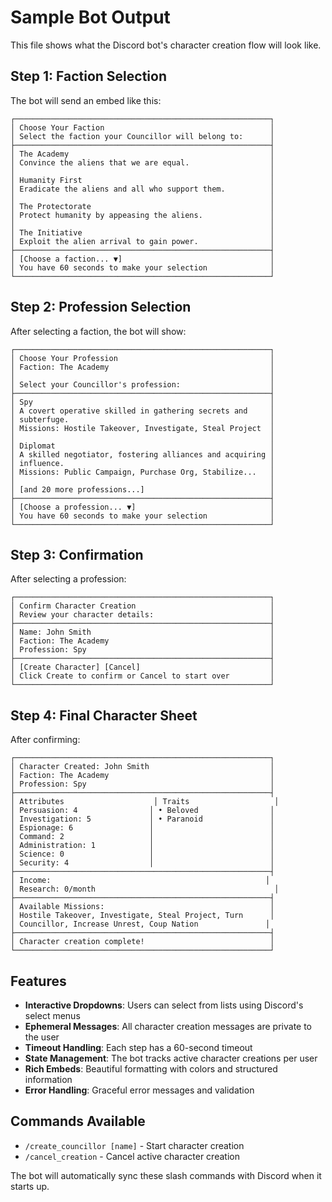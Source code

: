 # Sample Bot Output

This file shows what the Discord bot's character creation flow will look like.

## Step 1: Faction Selection

The bot will send an embed like this:

```
┌─────────────────────────────────────────────────────────┐
│ Choose Your Faction                                     │
│ Select the faction your Councillor will belong to:      │
├─────────────────────────────────────────────────────────┤
│ The Academy                                             │
│ Convince the aliens that we are equal.                  │
│                                                         │
│ Humanity First                                          │
│ Eradicate the aliens and all who support them.          │
│                                                         │
│ The Protectorate                                        │
│ Protect humanity by appeasing the aliens.               │
│                                                         │
│ The Initiative                                          │
│ Exploit the alien arrival to gain power.                │
├─────────────────────────────────────────────────────────┤
│ [Choose a faction... ▼]                                 │
│ You have 60 seconds to make your selection              │
└─────────────────────────────────────────────────────────┘
```

## Step 2: Profession Selection

After selecting a faction, the bot will show:

```
┌─────────────────────────────────────────────────────────┐
│ Choose Your Profession                                  │
│ Faction: The Academy                                    │
│                                                         │
│ Select your Councillor's profession:                    │
├─────────────────────────────────────────────────────────┤
│ Spy                                                     │
│ A covert operative skilled in gathering secrets and     │
│ subterfuge.                                             │
│ Missions: Hostile Takeover, Investigate, Steal Project  │
│                                                         │
│ Diplomat                                                │
│ A skilled negotiator, fostering alliances and acquiring │
│ influence.                                              │
│ Missions: Public Campaign, Purchase Org, Stabilize...   │
│                                                         │
│ [and 20 more professions...]                            │
├─────────────────────────────────────────────────────────┤
│ [Choose a profession... ▼]                              │
│ You have 60 seconds to make your selection              │
└─────────────────────────────────────────────────────────┘
```

## Step 3: Confirmation

After selecting a profession:

```
┌─────────────────────────────────────────────────────────┐
│ Confirm Character Creation                              │
│ Review your character details:                          │
├─────────────────────────────────────────────────────────┤
│ Name: John Smith                                        │
│ Faction: The Academy                                    │
│ Profession: Spy                                         │
├─────────────────────────────────────────────────────────┤
│ [Create Character] [Cancel]                             │
│ Click Create to confirm or Cancel to start over         │
└─────────────────────────────────────────────────────────┘
```

## Step 4: Final Character Sheet

After confirming:

```
┌─────────────────────────────────────────────────────────┐
│ Character Created: John Smith                           │
│ Faction: The Academy                                    │
│ Profession: Spy                                         │
├─────────────────────────────────────────────────────────┤
│ Attributes                    │ Traits                   │
│ Persuasion: 4                │ • Beloved                │
│ Investigation: 5             │ • Paranoid               │
│ Espionage: 6                 │                          │
│ Command: 2                   │                          │
│ Administration: 1            │                          │
│ Science: 0                   │                          │
│ Security: 4                  │                          │
├─────────────────────────────────────────────────────────┤
│ Income:                                                │
│ Research: 0/month                                        │
├─────────────────────────────────────────────────────────┤
│ Available Missions:                                     │
│ Hostile Takeover, Investigate, Steal Project, Turn      │
│ Councillor, Increase Unrest, Coup Nation               │
├─────────────────────────────────────────────────────────┤
│ Character creation complete!                            │
└─────────────────────────────────────────────────────────┘
```

## Features

- **Interactive Dropdowns**: Users can select from lists using Discord's select menus
- **Ephemeral Messages**: All character creation messages are private to the user
- **Timeout Handling**: Each step has a 60-second timeout
- **State Management**: The bot tracks active character creations per user
- **Rich Embeds**: Beautiful formatting with colors and structured information
- **Error Handling**: Graceful error messages and validation

## Commands Available

- `/create_councillor [name]` - Start character creation
- `/cancel_creation` - Cancel active character creation

The bot will automatically sync these slash commands with Discord when it starts up.
